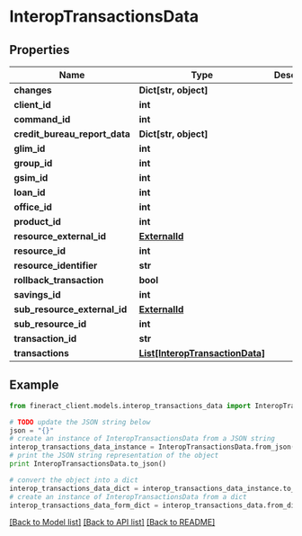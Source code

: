 # InteropTransactionsData


## Properties

Name | Type | Description | Notes
------------ | ------------- | ------------- | -------------
**changes** | **Dict[str, object]** |  | [optional] 
**client_id** | **int** |  | [optional] 
**command_id** | **int** |  | [optional] 
**credit_bureau_report_data** | **Dict[str, object]** |  | [optional] 
**glim_id** | **int** |  | [optional] 
**group_id** | **int** |  | [optional] 
**gsim_id** | **int** |  | [optional] 
**loan_id** | **int** |  | [optional] 
**office_id** | **int** |  | [optional] 
**product_id** | **int** |  | [optional] 
**resource_external_id** | [**ExternalId**](ExternalId.md) |  | [optional] 
**resource_id** | **int** |  | [optional] 
**resource_identifier** | **str** |  | [optional] 
**rollback_transaction** | **bool** |  | [optional] 
**savings_id** | **int** |  | [optional] 
**sub_resource_external_id** | [**ExternalId**](ExternalId.md) |  | [optional] 
**sub_resource_id** | **int** |  | [optional] 
**transaction_id** | **str** |  | [optional] 
**transactions** | [**List[InteropTransactionData]**](InteropTransactionData.md) |  | [optional] 

## Example

```python
from fineract_client.models.interop_transactions_data import InteropTransactionsData

# TODO update the JSON string below
json = "{}"
# create an instance of InteropTransactionsData from a JSON string
interop_transactions_data_instance = InteropTransactionsData.from_json(json)
# print the JSON string representation of the object
print InteropTransactionsData.to_json()

# convert the object into a dict
interop_transactions_data_dict = interop_transactions_data_instance.to_dict()
# create an instance of InteropTransactionsData from a dict
interop_transactions_data_form_dict = interop_transactions_data.from_dict(interop_transactions_data_dict)
```
[[Back to Model list]](../README.md#documentation-for-models) [[Back to API list]](../README.md#documentation-for-api-endpoints) [[Back to README]](../README.md)


